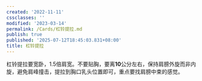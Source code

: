 ```yaml
---
created: '2022-11-11'
cssclasses: ''
modified: '2023-03-14'
permalink: /Cards/杠铃提拉.md
publish: true
published: '2025-07-12T18:45:03.831+08:00'
title: 杠铃提拉
---
```

杠铃提拉要宽卧，1.5倍肩宽。不要贴胸，要离**10**公分左右，保持肩膀外旋而非内旋，避免肩峰撞击，提拉到胸口乳头位置即可，重点要找肩膀中束的感觉。